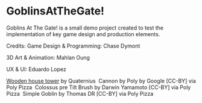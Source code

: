 # GoblinsAtTheGate!
Goblins At The Gate! is a small demo project created to test the implementation of key game design and production elements.

Credits:
Game Design & Programming: 
Chase Dymont

3D Art & Animation: 
Mahlan Oung

UX & UI:
Eduardo Lopez

[Wooden house tower]([url](https://poly.pizza/m/EV7pILnaZC)) by Quaternius 
Cannon by Poly by Google [CC-BY] via Poly Pizza 
Colossus pre Tilt Brush by Darwin Yamamoto [CC-BY] via Poly Pizza 
Simple Goblin by Thomas DR [CC-BY] via Poly Pizza
